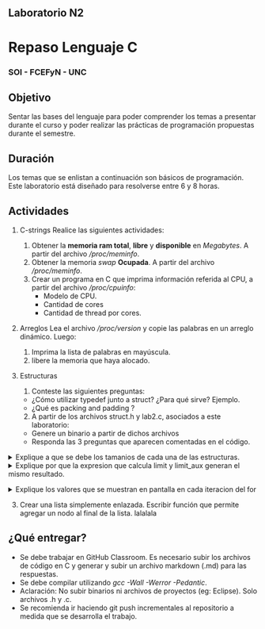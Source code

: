 ## Laboratorio N2
# Repaso Lenguaje C
### SOI - FCEFyN - UNC


## Objetivo
Sentar las bases del lenguaje para poder comprender los temas a presentar durante el curso y poder realizar las prácticas de programación propuestas durante el semestre.


## Duración
Los temas que se enlistan a continuación son básicos de programación. Este laboratorio está diseñado para resolverse entre 6 y 8 horas.


## Actividades
1. C-strings
Realice las siguientes actividades:
   1. Obtener la **memoria ram total**, **libre** y **disponible** en *Megabytes*. A partir del archivo */proc/meminfo*. 
   1. Obtener la memoria *swap* **Ocupada**. A partir del archivo */proc/meminfo*.
   1. Crear un programa en C que imprima información referida al CPU, a partir del archivo */proc/cpuinfo*:
       - Modelo de CPU.
       - Cantidad de cores 
       - Cantidad de thread por cores.

3. Arreglos
Lea el archivo */proc/version* y copie las palabras en un arreglo dinámico.
Luego:
   1. Imprima la lista de palabras en mayúscula. 
   2. libere la memoria que haya alocado.

4. Estructuras

   1. Conteste las siguientes preguntas:
     - ¿Cómo utilizar typedef junto a struct? ¿Para qué sirve? Ejemplo.
     - ¿Qué es packing and padding ?

   2. A partir de los archivos struct.h y lab2.c, asociados a este laboratorio:
     - Genere un binario a partir de dichos archivos
     - Responda las 3 preguntas que aparecen comentadas en el código.
   

<details><summary> Explique a que se debe los tamanios de cada una de las estructuras.</summary>

   Para poder explicar a que se deben los tamaños de cada una de las estructuras tenemos en cuenta 3 cosas, el tipo de dato que almacena, el orden en que lo hace y si se está o no usando padding.

   Padding : Cuando se añaden bytes de memoria vacios entre los datos almacenados para alinear la información en memoria y que está sea de más simple acceso para el sistema.

   ### Tamaño de los disintos tipos de datos utilizados en estas estructuras.

   char → 1 byte

   short int → 2 bytes

   unsigned short int → 2 bytes

   int → 4 bytes

   long unsigned int → 8 bytes

   ### Orden de las estructuras

   BaseData

   - 4 bytes
  
      char
  
      char
  
      null
  
      null

   - 8 bytes
  
      int
  
      int
  
      int
  
      int

  
   - 12 bytes
  
      unsigned short int
  
      unsigned short int
  
      char
  
      null

  
  - 16 bytes
  
      unsigned short int
  
      unsigned short int
  
      char (Pointer)
  
      char (Pointer)

   - 20 bytes
  
      char (Pointer)
  
      char (Pointer)
  
      null
  
      null

   ReorderData

   - 4 bytes
      char
      char
      null
      null

   - 8 bytes
      int
      int
      int
      int

   - 12 bytes
      unsgined short
      unsigned short
      unsigned short
      unsigned short

   - 16 bytes
      char
      char
      char
      char

   Comparando esta estructura con la anterior podemos como ver que a pesar de tener la misma cantidad y tipo de datos, el hecho de haberlos ordenado de tal forma que el padding sea mínimo nos permite ocupar menos espacio en memoria.

   ExtendedData

   - 4 bytes
      long unsigned int
      long unsigned int
      long unsigned int
      long unsigned int

   - 8 bytes
      long unsigned int
      long unsigned int
      long unsigned int
      long unsigned int

   - 12 bytes
      char
      char
      unsigned short int
      unsigned short int

   - 16 bytes
      int
      int
      int
      int

   - 20 bytes
      unsigned short int
      unsigned short int
      unsigned short int
      unsigned short int

   - 24 bytes
      char
      char (Array)
      char (Array)
      char (Array)

   Aquí se agregó un dato, por lo que ocupa bastante más espacio en memoria pero es muy eficiente ya que se acomoda de tal forma que no se necesita ningún padding.

   BaseDataPacked

   - 4 bytes
      char
      char
      int
      int

   - 8 bytes
      int
      int
      unsigned short int
      unsigned short int

   - 12 bytes
      char
      unsgined short int
      unsigned short int
      char (Array)

   - 14 bytes
      char (Array)
      char (Array)
      empty
      empty

   Al definir la estructura BaseDataPacked con el atributo Packed lo que sucede es que no se añaden los espacios vacíos Padding, como se explicó al prinicipio. Si no que en cambio un dato se almacena a continuación de otro aunque quede cortado. Algo que se ve claramente pasa con el dato int.
</details>
   
<details><summary> Explique por que la expresion que calcula limit y limit_aux generan el mismo resultado.</summary>

   Ambas devuelven el mismo resultado ya que están apuntando al mismo espacio en memoria, sin embargo es importante aclarar que no lo están haciendo de la misma forma, para entender esto explicaremos que es lo que hace cada línea.

   ### limit

   ```c
   char *limit = ((char *) &data + sizeof(BaseData)); 
   ```

   En este caso lo que sucede es que a la dirección de la variable data (variable que contiene una estructura de tipo BaseData) le sumamos el tamaño que posee la estructura BaseData.

   ### limit_aux

   ```c
   char *limit_aux =(char *) (&data +1);
   ```

   En este caso en limit_aux almacenamos la dirección de la variable data más el espacio equivalente a 1 ves el tamaño del tipo de dato que almacena data (en este caso es una estructura BaseData).

   ### Conclusión

   Si bien las formas en que  se llega  a tener la dirección de memoria almcenada es distinta, lo que sucede es que ambas variables obtienen el mismo valor.

   Para que quede claro esto no sería así en caso de que el dato almacenado en data fuera de un tamaño distinto a BaseData o que el valor sumado en limit fuera el de una estructura con un tamaño distinto al almacenado en data.  </details>
   
<details><summary>Explique los valores que se muestran en pantalla en cada iteracion del for</summary>

   Para poder explicar las salidas debemos entender primero que es lo que está haciendo el for y luego que son los datos mostrados.

   ```c
   const BaseData data = {
                  .a = 1, 
                  .b = 3, 
                  .x = 15, 
                  .y = 65535, 
                  .c = 128, 
                  .z = -1, 
                  .d = {1,1,1} 
      };
   char *limit = ((char *) &data + sizeof(BaseData));
   int i = 0;
      /* Explique los valores que se muestran en pantalla en cada iteracion del for */
      for (char *c = (char *) &data; c < limit; c++, i++ ){
         printf("byte %02d : 0x%02hhx \n", i, *c);
      }
   ```

   En primer lugar observamos que dentro del **for** se define un puntero **c**, el cual apunta a la variable data. También tenmos que el condicional es que **c > limit**, sabemos por lo estudiado en el punto anterior que **limit** es la direcciónde **c** más el tamaño de una estructura **BaseData**. Y por último al observar que en cada iteración se incrementan en 1 tanto la variable **i** (solo se usa como identificador) como la variable **c,** llegamos a la conclusión de que vamos a recorrer la estructura almacenada en **data** byte por byte.

   Para el siguiente paso colocaremos una salida de consola y estudiaremos que significan cada uno de esos valores.

   En el primer punto pudimos ver como se almacenan los datos en esta estructura, por lo que utilizando este conocimiento los separaremos según el tipo de dato que almacenan para poder entenderlos más fácilmente. 

   ### char → a x = 1<sub>dec</sub> = 01<sub>hex</sub>

   byte 00 : 0x01 

   ### char → b = 3<sub>dec</sub> = 03<sub>hex</sub>

   byte 01 : 0x03 

   ### padding padding → valor indefinido

   byte 02 : 0x00 

   byte 03 : 0x00 

   ### int → x = 15<sub>dec</sub>= 0000000f<sub>hex</sub>

   byte 04 : 0x0f

   byte 05 : 0x00

   byte 06 : 0x00

   byte 07 : 0x00

   ### unsigned short int → y = 65535<sub>dec</sub> = ffff<sub>hex</sub>

   byte 08 : 0xff

   byte 09 : 0xff

   ### char → c = 128<sub>dec</sub> = 80<sub>hex</sub>

   byte 10 : 0x80

   ### padding → valor indefinido

   byte 11 : 0xbb

   ### unsigned short in → z = -1<sub>dec</sub>  = 65535<sub>dec_unsigned</sub> = ffff<sub>hex</sub>

   byte 12 : 0xff

   byte 13 : 0xff

   ### char (Array) → d[0] = 1<sub>dec</sub> = 01<sub>hex</sub>

   byte 14 : 0x01

   ### char (Array) → d[1] = 1<sub>dec</sub> = 01<sub>hex</sub>

   byte 15 : 0x01

   ### char (Array) → d[2] = 1<sub>dec</sub> = 01<sub>hex</sub>

   byte 16 : 0x01

   ### padding → valor indefinido

   byte 17 : 0xfa

   byte 18 : 0x74

   byte 19 : 0x02
   </details>
   
   3. Crear una lista simplemente enlazada. Escribir función que permite agregar un nodo al final de la lista.
lalalala


## ¿Qué entregar?
- Se debe trabajar en GitHub Classroom. Es necesario subir los archivos de código en C y generar y subir un archivo markdown (.md) para las respuestas.
- Se debe compilar utilizando *gcc -Wall -Werror -Pedantic*.
- Aclaración: No subir binarios ni archivos de proyectos (eg: Eclipse). Solo archivos .h y .c.
- Se recomienda ir haciendo git push incrementales al repositorio a medida que se desarrolla el trabajo.



